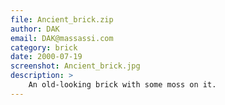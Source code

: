 ```yaml
---
file: Ancient_brick.zip
author: DAK
email: DAK@massassi.com
category: brick
date: 2000-07-19
screenshot: Ancient_brick.jpg
description: >
    An old-looking brick with some moss on it.
---
```

